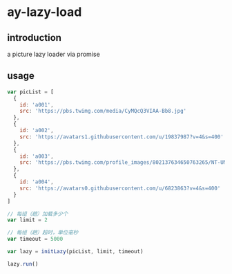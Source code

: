 # ay-lazy-load
## introduction
a picture lazy loader via promise

## usage
```javascript
var picList = [
  {
    id: 'a001',
    src: 'https://pbs.twimg.com/media/CyMQcQ3VIAA-Bb8.jpg'
  },
  {
    id: 'a002',
    src: 'https://avatars1.githubusercontent.com/u/19837987?v=4&s=400'
  },
  {
    id: 'a003',
    src: 'https://pbs.twimg.com/profile_images/802137634650763265/NT-UMMTV.jpg'
  },
  {
    id: 'a004',
    src: 'https://avatars0.githubusercontent.com/u/6823863?v=4&s=400'
  }
]

// 每组（趟）加载多少个
var limit = 2

// 每组（趟）超时，单位毫秒
var timeout = 5000

var lazy = initLazy(picList, limit, timeout)

lazy.run()
```